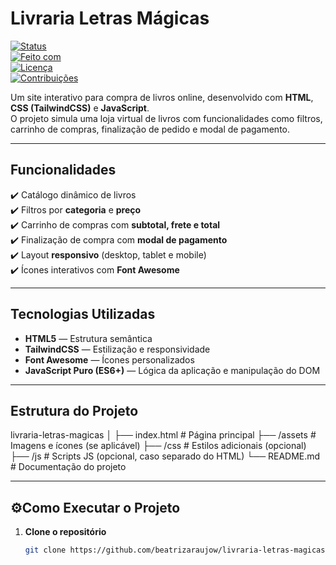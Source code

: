 # Livraria Letras Mágicas

[![Status](https://img.shields.io/badge/status-em%20desenvolvimento-yellow)]()  
[![Feito com](https://img.shields.io/badge/feito%20com-HTML%20%7C%20CSS%20(Tailwind)%20%7C%20JS-blue)]()  
[![Licença](https://img.shields.io/badge/licença-MIT-green)]()  
[![Contribuições](https://img.shields.io/badge/contribuições-bem%20vindas-orange)]()  

Um site interativo para compra de livros online, desenvolvido com **HTML**, **CSS (TailwindCSS)** e **JavaScript**.  
O projeto simula uma loja virtual de livros com funcionalidades como filtros, carrinho de compras, finalização de pedido e modal de pagamento.

---

## Funcionalidades

✔️ Catálogo dinâmico de livros  
✔️ Filtros por **categoria** e **preço**  
✔️ Carrinho de compras com **subtotal, frete e total**  
✔️ Finalização de compra com **modal de pagamento**  
✔️ Layout **responsivo** (desktop, tablet e mobile)  
✔️ Ícones interativos com **Font Awesome**  

---

## Tecnologias Utilizadas

- **HTML5** — Estrutura semântica  
- **TailwindCSS** — Estilização e responsividade  
- **Font Awesome** — Ícones personalizados  
- **JavaScript Puro (ES6+)** — Lógica da aplicação e manipulação do DOM  

---

## Estrutura do Projeto
livraria-letras-magicas
│
  ├── index.html # Página principal
    ├── /assets # Imagens e ícones (se aplicável)
      ├── /css # Estilos adicionais (opcional)
        ├── /js # Scripts JS (opcional, caso separado do HTML)
        └── README.md # Documentação do projeto

---

## ⚙Como Executar o Projeto

1. **Clone o repositório**
   ```bash
   git clone https://github.com/beatrizaraujow/livraria-letras-magicas.git

